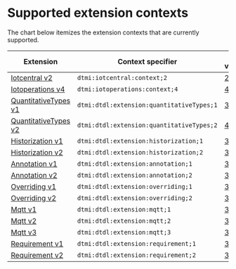 # Supported extension contexts

The chart below itemizes the extension contexts that are currently supported.

| Extension | Context specifier | DTDL versions |
| --- | --- | --- |
| [Iotcentral v2](https://github.com/Azure/opendigitaltwins-dtdl/blob/master/DTDL/v2/DTDL.iotcentral.v2.md) | `dtmi:iotcentral:context;2` | [2](https://github.com/Azure/opendigitaltwins-dtdl/blob/master/DTDL/v2/DTDL.v2.md) |
| [Iotoperations v4](https://github.com/Azure/opendigitaltwins-dtdl/blob/master/DTDL/v4/DTDL.iotoperations.v4.md) | `dtmi:iotoperations:context;4` | [4](https://github.com/Azure/opendigitaltwins-dtdl/blob/master/DTDL/v4/DTDL.v4.md) |
| [QuantitativeTypes v1](https://github.com/Azure/opendigitaltwins-dtdl/blob/master/DTDL/v3/DTDL.quantitativeTypes.v1.md) | `dtmi:dtdl:extension:quantitativeTypes;1` | [3](https://github.com/Azure/opendigitaltwins-dtdl/blob/master/DTDL/v3/DTDL.v3.md) |
| [QuantitativeTypes v2](https://github.com/Azure/opendigitaltwins-dtdl/blob/master/DTDL/v4/DTDL.quantitativeTypes.v2.md) | `dtmi:dtdl:extension:quantitativeTypes;2` | [4](https://github.com/Azure/opendigitaltwins-dtdl/blob/master/DTDL/v4/DTDL.v4.md) |
| [Historization v1](https://github.com/Azure/opendigitaltwins-dtdl/blob/master/DTDL/v3/DTDL.historization.v1.md) | `dtmi:dtdl:extension:historization;1` | [3](https://github.com/Azure/opendigitaltwins-dtdl/blob/master/DTDL/v3/DTDL.v3.md) |
| [Historization v2](https://github.com/Azure/opendigitaltwins-dtdl/blob/master/DTDL/v3/DTDL.historization.v2.md) | `dtmi:dtdl:extension:historization;2` | [3](https://github.com/Azure/opendigitaltwins-dtdl/blob/master/DTDL/v3/DTDL.v3.md), [4](https://github.com/Azure/opendigitaltwins-dtdl/blob/master/DTDL/v4/DTDL.v4.md) |
| [Annotation v1](https://github.com/Azure/opendigitaltwins-dtdl/blob/master/DTDL/v3/DTDL.annotation.v1.md) | `dtmi:dtdl:extension:annotation;1` | [3](https://github.com/Azure/opendigitaltwins-dtdl/blob/master/DTDL/v3/DTDL.v3.md) |
| [Annotation v2](https://github.com/Azure/opendigitaltwins-dtdl/blob/master/DTDL/v3/DTDL.annotation.v2.md) | `dtmi:dtdl:extension:annotation;2` | [3](https://github.com/Azure/opendigitaltwins-dtdl/blob/master/DTDL/v3/DTDL.v3.md), [4](https://github.com/Azure/opendigitaltwins-dtdl/blob/master/DTDL/v4/DTDL.v4.md) |
| [Overriding v1](https://github.com/Azure/opendigitaltwins-dtdl/blob/master/DTDL/v3/DTDL.overriding.v1.md) | `dtmi:dtdl:extension:overriding;1` | [3](https://github.com/Azure/opendigitaltwins-dtdl/blob/master/DTDL/v3/DTDL.v3.md) |
| [Overriding v2](https://github.com/Azure/opendigitaltwins-dtdl/blob/master/DTDL/v3/DTDL.overriding.v2.md) | `dtmi:dtdl:extension:overriding;2` | [3](https://github.com/Azure/opendigitaltwins-dtdl/blob/master/DTDL/v3/DTDL.v3.md), [4](https://github.com/Azure/opendigitaltwins-dtdl/blob/master/DTDL/v4/DTDL.v4.md) |
| [Mqtt v1](https://github.com/Azure/opendigitaltwins-dtdl/blob/master/DTDL/v3/DTDL.mqtt.v1.md) | `dtmi:dtdl:extension:mqtt;1` | [3](https://github.com/Azure/opendigitaltwins-dtdl/blob/master/DTDL/v3/DTDL.v3.md) |
| [Mqtt v2](https://github.com/Azure/opendigitaltwins-dtdl/blob/master/DTDL/v3/DTDL.mqtt.v2.md) | `dtmi:dtdl:extension:mqtt;2` | [3](https://github.com/Azure/opendigitaltwins-dtdl/blob/master/DTDL/v3/DTDL.v3.md), [4](https://github.com/Azure/opendigitaltwins-dtdl/blob/master/DTDL/v4/DTDL.v4.md) |
| [Mqtt v3](https://github.com/Azure/opendigitaltwins-dtdl/blob/master/DTDL/v3/DTDL.mqtt.v3.md) | `dtmi:dtdl:extension:mqtt;3` | [3](https://github.com/Azure/opendigitaltwins-dtdl/blob/master/DTDL/v3/DTDL.v3.md), [4](https://github.com/Azure/opendigitaltwins-dtdl/blob/master/DTDL/v4/DTDL.v4.md) |
| [Requirement v1](https://github.com/Azure/opendigitaltwins-dtdl/blob/master/DTDL/v3/DTDL.requirement.v1.md) | `dtmi:dtdl:extension:requirement;1` | [3](https://github.com/Azure/opendigitaltwins-dtdl/blob/master/DTDL/v3/DTDL.v3.md), [4](https://github.com/Azure/opendigitaltwins-dtdl/blob/master/DTDL/v4/DTDL.v4.md) |
| [Requirement v2](https://github.com/Azure/opendigitaltwins-dtdl/blob/master/DTDL/v3/DTDL.requirement.v2.md) | `dtmi:dtdl:extension:requirement;2` | [3](https://github.com/Azure/opendigitaltwins-dtdl/blob/master/DTDL/v3/DTDL.v3.md), [4](https://github.com/Azure/opendigitaltwins-dtdl/blob/master/DTDL/v4/DTDL.v4.md) |
